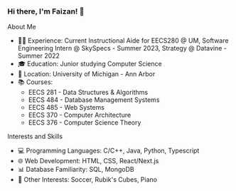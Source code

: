 ### Hi there, I'm Faizan! 👋

About Me

- 👨‍💻 Experience: Current Instructional Aide for EECS280 @ UM, Software Engineering Intern @ SkySpecs - Summer 2023, Strategy @ Datavine - Summer 2022
- 🎓 Education: Junior studying Computer Science
- 📍 Location: University of Michigan - Ann Arbor
- 📚 Courses:
  - EECS 281 - Data Structures & Algorithms
  - EECS 484 - Database Management Systems
  - EECS 485 - Web Systems
  - EECS 370 - Computer Architecture
  - EECS 376 - Computer Science Theory

Interests and Skills

- 💻 Programming Languages: C/C++, Java, Python, Typescript
- 🌐 Web Development: HTML, CSS, React/Next.js
- 📊 Database Familiarity: SQL, MongoDB
- 🚀 Other Interests: Soccer, Rubik's Cubes, Piano
